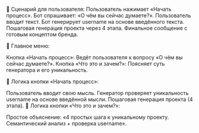 🚦 Сценарий для пользователя:
Пользователь нажимает «Начать процесс».
Бот спрашивает: «О чём вы сейчас думаете?».
Пользователь вводит текст.
Бот генерирует username на основе введённого текста.
Пошаговая генерация проекта через 4 этапа.
Финальное сообщение с готовым концептом бренда.



📍 Главное меню:

Кнопка «Начать процесс»: Ведёт пользователя к вопросу «О чём вы сейчас думаете?».
Кнопка «Что это и зачем?»: Поясняет суть генератора и его уникальность.

📍 Логика кнопки «Начать процесс»:

Пользователь вводит свою мысль.
Генератор проверяет уникальность username на основе введённой мысли.
Пошаговая генерация проекта (4 этапа).
📍 Логика кнопки «Что это и зачем?»:

Простое объяснение: «4 простых шага к уникальному проекту. Семантический анализ + проверка username».



